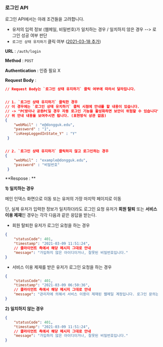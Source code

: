 ### 로그인 API



로그인 API에서는 아래 조건들을 고려합니다. 

- 유저의 입력 정보 (웹메일, 비밀번호)가 일치하는 경우 / 일치하지 않은 경우 --> 로그인 성공 여부 판단 
- `로그인 상태 유지하기` 클릭 여부 (<u>2021-03-18 추가</u>)

**URL** : `/auth/login` 

**Method** : `POST`

**Authentication** : 인증 필요 X 

**Request Body** : 

```json
// Request Body는 `로그인 상태 유지하기` 클릭 여부에 따라서 달라집니다. 


// 1. `로그인 상태 유지하기` 클릭한 경우
// 이 경우에는 `로그인 상태 유지하기` 클릭 시점에 안내를 할 내용이 있습니다. 
// -> "PC방이나 공용PC일 경우 자동 로그인 기능을 활성화하면 보안이 위험할 수 있습니다" (빨간 글씨)
// 위 안내 내용을 보여주시면 됩니다. (표현방식 상관 없음)
{
    "webMail" : "e@dongguk.edu",
    "password" : "1",
    "isKeepLoggedInState_Y" : "Y"
 }


// 2. `로그인 상태 유지하기` 클릭하지 않고 로그인하는 경우 
{
    "webMail" : "example@dongguk.edu",
    "password" : "비밀번호"
 }
```



**Respose : **

**1) 일치하는 경우**

메인 인덱스 화면으로 이동 또는 유저의 가장 마지막 페이지로 이동

단, 실제 유저가 입력한 정보가 일치하더라도 로그인 요청 유저가 **회원 탈퇴** 또는 **서비스 이용 제재**인 경우는 각각 다음과 같은 응답을 받는다.

- 회원 탈퇴한 유저가 로그인 요청을 하는 경우

```json
{
    "statusCode": 401,
    "timestamp": "2021-03-09 11:51:24",
    // 클라이언트 측에서 해당 메시지 그대로 안내
    "message": "가입하지 않은 아이디이거나, 잘못된 비밀번호입니다." 
}
```

- 서비스 이용 제재를 받은 유저가 로그인 요청을 하는 경우

```json
{
    "statusCode": 401,
    "timestamp": "2021-03-09 06:50:36",
    // 클라이언트 측에서 해당 메시지 그대로 안내
    "message": "관리자에 의해서 서비스 이용이 제재된 웹메일 계정입니다. 로그인 문의는 관리자 메일을 통해 연락해주세요."
}
```

**2) 일치하지 않는 경우**

```json
{
    "statusCode": 401,
    "timestamp": "2021-03-09 11:51:24",
    // 클라이언트 측에서 해당 메시지 그대로 안내
    "message": "가입하지 않은 아이디이거나, 잘못된 비밀번호입니다."
}
```

